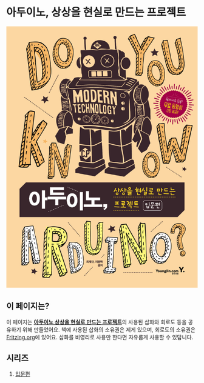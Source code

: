 # 아두이노, 상상을 현실로 만드는 프로젝트

![Cover](img/main.jpg)

## 이 페이지는?


이 페이지는 [**아두이노 상상을 현실로 만드는 프로젝트**](http://www.yes24.com/24/goods/22306996)의 사용된 삽화와 회로도 등을 공유하기 위해 만들었어요. 책에 사용된 삽화의 소유권은 제게 있으며, 회로도의 소유권은 [Fritzing.org](http://fritzing.org)에 있어요. 삽화를 비영리로 사용만 한다면 자유롭게 사용할 수 있답니다.

## 시리즈

1. [입문편](01/README.md)
